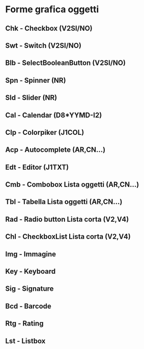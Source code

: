 # Forme grafica oggetti
## Chk - Checkbox (V2SI/NO)
## Swt - Switch (V2SI/NO)
## Blb - SelectBooleanButton (V2SI/NO)
## Spn - Spinner (NR)
## Sld - Slider (NR)
## Cal - Calendar (D8*YYMD-I2)
## Clp - Colorpiker (J1COL)
## Acp - Autocomplete (AR,CN...)
## Edt - Editor (J1TXT)
## Cmb - Combobox Lista oggetti (AR,CN...)
## Tbl - Tabella Lista oggetti (AR,CN...)
## Rad - Radio button Lista corta (V2,V4)
## Chl - CheckboxList Lista corta (V2,V4)
## Img - Immagine
## Key - Keyboard
## Sig - Signature
## Bcd - Barcode
## Rtg - Rating
## Lst - Listbox
